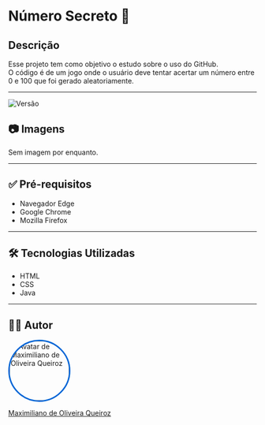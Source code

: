 # Número Secreto 🎯

## Descrição  
Esse projeto tem como objetivo o estudo sobre o uso do GitHub.  
O código é de um jogo onde o usuário deve tentar acertar um número entre 0 e 100 que foi gerado aleatoriamente.

---

![Versão](https://img.shields.io/badge/versão-1.1-blue.svg)

## 📷 Imagens  
Sem imagem por enquanto.

---

## ✅ Pré-requisitos  
- Navegador Edge  
- Google Chrome  
- Mozilla Firefox  

---

## 🛠️ Tecnologias Utilizadas  
- HTML  
- CSS  
- Java  

---

## 👨‍💻 Autor  

<p align="left">
  <a href="https://github.com/oliveira87">
    <img 
      src="https://github.com/oliveira87.png" 
      width="120" 
      height="120"
      alt="Avatar de Maximiliano de Oliveira Queiroz"
      style="border-radius: 50%; border: 3px solid #0366d6;"
    />
  </a>
</p>

[Maximiliano de Oliveira Queiroz](https://github.com/oliveira87)


